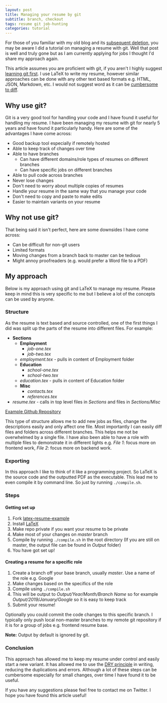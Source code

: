 ```yaml
---
layout: post
title: Managing your resume by git
subtitle: branch, checkout 
tags: resume git job-hunting
categories: tutorial
---
```


For those of you familiar with my old blog and its [subsequent deletion](https://brendonbody.blog/2016/02/21/hello-world-again/), you may be aware I did a tutorial on managing a resume with git. Well that post is well and truly gone but as I am currently applying for jobs I thought I'd share my approach again.

This article assumes you are proficient with git, if you aren't I highly suggest [learning git first](http://marklodato.github.io/visual-git-guide/index-en.html). I use LaTeX to write my resume, however similar approaches can be done with any other text based formats e.g. HTML, JSON, Markdown, etc. I would not suggest word as it can be [cumbersome to diff](https://support.office.com/en-us/article/compare-document-differences-using-the-legal-blackline-option-dbfc7351-4022-43a2-a0c4-54d1898702a0).

## Why use git?

Git is a very good tool for handling your code and I have found it useful for handling my resume. I have been managing my resume with git for nearly 5 years and have found it particularly handy. Here are some of the advantages I have come across:

* Good backup tool especially if remotely hosted
* Able to keep track of changes over time
* Able to have branches
	* Can have different domains/role types of resumes on different branches
	* Can have specific jobs on different branches
* Able to pull code across branches
* Never lose changes
* Don't need to worry about multiple copies of resumes
* Handle your resume in the same way that you manage your code
* Don't need to copy and paste to make edits
* Easier to maintain variants on your resume

## Why **not** use git?
That being said it isn't perfect, here are some downsides I have come across:

* Can be difficult for non-git users
* Limited formats
* Moving changes from a branch back to master can be tedious
* Might annoy proofreaders (e.g. would prefer a Word file to a PDF)

## My approach

Below is my approach using git and LaTeX to manage my resume. Please keep in mind this is very specific to me but I believe a lot of the concepts can be used by anyone.

### Structure

As the resume is text based and source controlled, one of the first things I did was split up the parts of the resume into different files. For example:

* **Sections**
	* **Employment**
		* *job-one.tex*
		* *job-two.tex*
	* *employment.tex* - pulls in content of Employment folder
	* **Education**
		* *school-one.tex*
		* *school-two.tex*
	* *education.tex* - pulls in content of Education folder
	* **Misc**
		* *contacts.tex*
		* *references.tex*
* *resume.tex* - calls in top level files in *Sections* and files in *Sections/Misc*

[Example Github Repository](https://github.com/bbody/latex-resume-example)

This type of structure allows me to add new jobs as files, change the descriptions easily and only affect one file. Most importantly I can easily diff files and folders across different branches. This helps me not be overwhelmed by a single file. I have also been able to have a role with multiple files to demonstrate it in different lights e.g. *File 1*: focus more on frontend work, *File 2*: focus more on backend work.

### Exporting

In this approach I like to think of it like a programming project. So LaTeX is the source code and the outputted PDF as the executable. This lead me to even compile it by command line. So just by running `./compile.sh`.

### Steps

#### Getting set up
1. Fork [latex-resume-example](https://github.com/bbody/latex-resume-example)
2. Install [LaTeX](https://www.latex-project.org/get/)
3. Make repo private if you want your resume to be private
4. Make most of your changes on *master* branch
5. Compile by running `./compile.sh` in the root directory (If you are still on master, the output file can be found in *Output* folder)
6. You have got set up!

#### Creating a resume for a specific role
1. Create a branch off your base branch, usually *master*. Use a name of the role e.g. Google
2. Make changes based on the specifics of the role
3. Compile using `./compile.sh`
4. This will be output to *Output/Year/Month/Branch Name* so for example *Output/2019/January/Google* so it is easy to keep track
5. Submit your resume!

Optionally you could commit the code changes to this specific branch. I typically only push local non-master branches to my remote git repository if it is for a group of jobs e.g. frontend resume base.

**Note:** Output by default is ignored by git.

### Conclusion

This approach has allowed me to keep my resume under control and easily start a new variant. It has allowed me to use the [DRY principle](https://en.wikipedia.org/wiki/Don%27t_repeat_yourself) in writing, reducing the duplications and errors. Although a lot of these steps can be cumbersome especially for small changes, over time I have found it to be useful.

If you have any suggestions please feel free to contact me on Twitter. I hope you have found this article useful!
